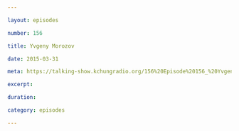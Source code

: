 ```yaml
---

layout: episodes

number: 156

title: Yvgeny Morozov

date: 2015-03-31

meta: https://talking-show.kchungradio.org/156%20Episode%20156_%20Yvgeny%20Morozov.mp3

excerpt: 

duration: 

category: episodes

---
```


